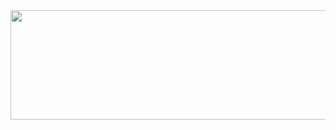 <!--a href="https://github.com/mateus-aleixo">
  <img height=175 width=420 align="center" src="https://github-readme-stats-sigma-five.vercel.app/api?username=mateus-aleixo&show_icons=true&theme=tokyonight&bg_color=00000000" />
</a>
<a href="https://github.com/mateus-aleixo">
  <img height=175 width=420 align="center" src="https://github-readme-stats-sigma-five.vercel.app/api/top-langs?username=mateus-aleixo&size_weight=0.5&count_weight=0.5&layout=compact&theme=tokyonight&bg_color=00000000&langs_count=8&card_width=320" />
</a>

---
<a href="https://github.com/mateus-aleixo">
  <img height=175 width=840 align="center" src="https://github-readme-stats.vercel.app/api/wakatime?username=mateusaleixo&layout=compact&theme=tokyonight&bg_color=00000000" />
</a>

--->

<a href="https://github.com/mateus-aleixo">
  <img height=175 width=840 align="center" src="https://quotes-github-readme.vercel.app/api?type=horizontal&theme=tokyonight" />
</a>
